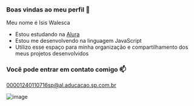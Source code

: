 ### Boas vindas ao meu perfil 💙

Meu nome é Isis Walesca 

- Estou estudando na [Alura](https://www.alura.com.br)
- Estou me desenvolvendo na linguagem JavaScript
- Utilizo esse espaço para minha organização e compartilhamento dos meus projetos desenvolvidos

### Você pode entrar em contato comigo 📫

00001240110716sp@al.aducacao.sp.com.br


![image](https://github.com/user-attachments/assets/3f6ee91f-fb54-41bf-914f-ffc77735d950)


